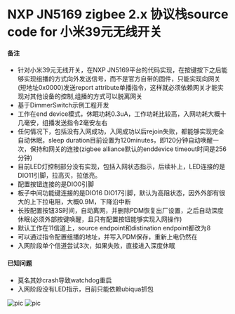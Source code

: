 # NXP JN5169 zigbee 2.x 协议栈source code for 小米39元无线开关

#### 备注
- 针对小米39元无线开关，在NXP JN5169平台的代码实现，在按键按下之后能够实现组播的方式向外发送信号，而不是官方自带的固件，只能实现向网关(短地址0x0000)发送report attribute单播指令，这样就必须依赖网关才能实现对其他设备的控制,组播的方式可以脱离网关
- 基于DimmerSwitch示例工程开发
- 工作在end device模式，休眠功耗0.3uA，工作功耗比较高，入网功耗大概十几毫安，组播发送指令2毫安左右
- 任何情况下，包括没有入网成功，入网成功以后rejoin失败，都能够实现完全自动休眠，sleep duration目前设置为120minutes，即120分钟自动唤醒一次，保持和网关的连接(zigbee alliance默认的enddevice timeout时间是256分钟)
- 目前LED灯控制部分没有实现，包括入网状态指示，后续补上，LED连接的是DIO11引脚，拉高灭，拉低亮。
- 配置按钮连接的是DIO0引脚
- 板子中间功能键连接的是DIO16 DIO17引脚，默认为高阻状态，因外外部有很大的上下拉电阻，大概0.9M，下降沿中断
- 长按配置按钮3S时间，自动离网，并删除PDM恢复出厂设置，之后自动深度休眠(必须外部按键唤醒，且只有配置按钮能够实现入网操作)
- 默认工作在11信道上，source endpoint和distination endpoint都改为8
- 可以通过指令配置组播的地址，并写入PDM保存，重新上电仍然在
- 入网阶段单个信道尝试3次，如果失败，直接进入深度休眠


#### 已知问题
- 莫名其妙crash导致watchdog重启
- 入网阶段没有LED指示，目前只能依赖ubiqua抓包

![pic](https://am.zdmimg.com/201603/10/56e1344deed61.jpg_e600.jpg)
![pic](https://am.zdmimg.com/201609/25/57e74c058d09f.jpg_e600.jpg)
